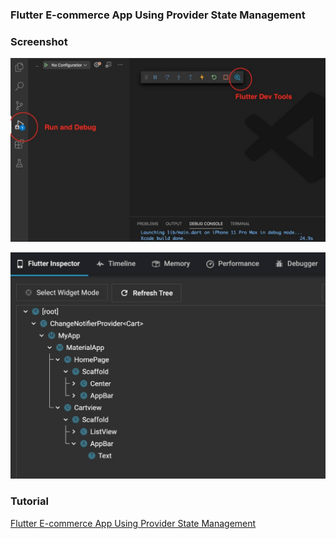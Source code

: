 ### Flutter E-commerce App Using Provider State Management

### Screenshot

![Preview Run Flutter app in Debug mode](/screenshots/flutter-debug-dev-tools.jpg)

![Preview Flutter Widget Tree in Dev Tools](/screenshots/flutter-widget-tree-devtools.jpg)


### Tutorial

[Flutter E-commerce App Using Provider State Management](https://www.fullstackblog.in/flutter-e-commerce-app-using-provider-state-management/)

